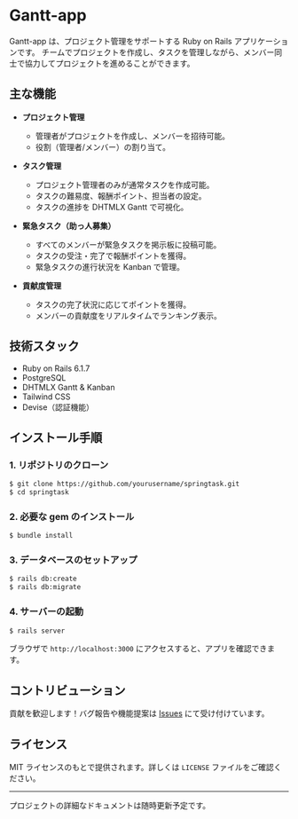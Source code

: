 # Gantt-app

Gantt-app は、プロジェクト管理をサポートする Ruby on Rails アプリケーションです。
チームでプロジェクトを作成し、タスクを管理しながら、メンバー同士で協力してプロジェクトを進めることができます。

## 主な機能

- **プロジェクト管理**
  - 管理者がプロジェクトを作成し、メンバーを招待可能。
  - 役割（管理者/メンバー）の割り当て。

- **タスク管理**
  - プロジェクト管理者のみが通常タスクを作成可能。
  - タスクの難易度、報酬ポイント、担当者の設定。
  - タスクの進捗を DHTMLX Gantt で可視化。

- **緊急タスク（助っ人募集）**
  - すべてのメンバーが緊急タスクを掲示板に投稿可能。
  - タスクの受注・完了で報酬ポイントを獲得。
  - 緊急タスクの進行状況を Kanban で管理。

- **貢献度管理**
  - タスクの完了状況に応じてポイントを獲得。
  - メンバーの貢献度をリアルタイムでランキング表示。

## 技術スタック

- Ruby on Rails 6.1.7
- PostgreSQL
- DHTMLX Gantt & Kanban
- Tailwind CSS
- Devise（認証機能）

## インストール手順

### 1. リポジトリのクローン
```sh
$ git clone https://github.com/yourusername/springtask.git
$ cd springtask
```

### 2. 必要な gem のインストール
```sh
$ bundle install
```

### 3. データベースのセットアップ
```sh
$ rails db:create
$ rails db:migrate
```

### 4. サーバーの起動
```sh
$ rails server
```
ブラウザで `http://localhost:3000` にアクセスすると、アプリを確認できます。

## コントリビューション

貢献を歓迎します！バグ報告や機能提案は [Issues](https://github.com/yourusername/springtask/issues) にて受け付けています。

## ライセンス

MIT ライセンスのもとで提供されます。詳しくは `LICENSE` ファイルをご確認ください。

---

プロジェクトの詳細なドキュメントは随時更新予定です。

